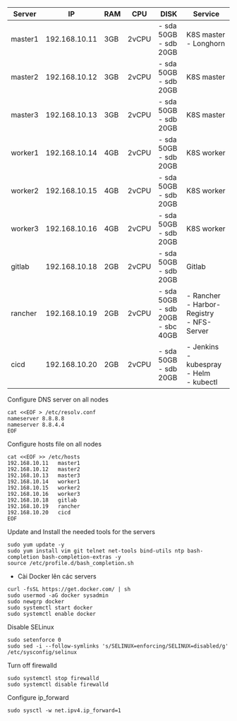 | Server  | IP          | RAM | CPU   | DISK                                   | Service                                           |
|---------|-------------|-----|-------|----------------------------------------|---------------------------------------------------|
| master1 |192.168.10.11| 3GB | 2vCPU | - sda 50GB<br>- sdb 20GB               | K8S master - Longhorn                             |
| master2 |192.168.10.12| 3GB | 2vCPU | - sda 50GB<br>- sdb 20GB               | K8S master                                        |
| master3 |192.168.10.13| 3GB | 2vCPU | - sda 50GB<br>- sdb 20GB               | K8S master                                        |
| worker1 |192.168.10.14| 4GB | 2vCPU | - sda 50GB<br>- sdb 20GB               | K8S worker                                        |
| worker2 |192.168.10.15| 4GB | 2vCPU | - sda 50GB<br>- sdb 20GB               | K8S worker                                        |
| worker3 |192.168.10.16| 4GB | 2vCPU | - sda 50GB<br>- sdb 20GB               | K8S worker                                        |
| gitlab  |192.168.10.18| 2GB | 2vCPU | - sda 50GB<br>- sdb 20GB               | Gitlab                                            |
| rancher |192.168.10.19| 2GB | 2vCPU | - sda 50GB<br>- sdb 20GB<br>- sbc 40GB | - Rancher<br>- Harbor-Registry<br>- NFS-Server    |
| cicd    |192.168.10.20| 2GB | 2vCPU | - sda 50GB<br>- sdb 20GB               | - Jenkins<br>- kubespray<br>- Helm<br>- kubectl   |

Configure DNS server on all nodes
```
cat <<EOF > /etc/resolv.conf
nameserver 8.8.8.8
nameserver 8.8.4.4
EOF
```

Configure hosts file on all nodes
```
cat <<EOF >> /etc/hosts
192.168.10.11   master1
192.168.10.12   master2
192.168.10.13   master3
192.168.10.14   worker1
192.168.10.15   worker2
192.168.10.16   worker3
192.168.10.18   gitlab
192.168.10.19   rancher
192.168.10.20   cicd
EOF
```

Update and Install the needed tools for the servers
```
sudo yum update -y
sudo yum install vim git telnet net-tools bind-utils ntp bash-completion bash-completion-extras -y
source /etc/profile.d/bash_completion.sh
```

* Cài Docker lên các servers
```
curl -fsSL https://get.docker.com/ | sh
sudo usermod -aG docker sysadmin
sudo newgrp docker
sudo systemctl start docker
sudo systemctl enable docker
```

Disable SELinux
```
sudo setenforce 0
sudo sed -i --follow-symlinks 's/SELINUX=enforcing/SELINUX=disabled/g' /etc/sysconfig/selinux
```

Turn off firewalld
```
sudo systemctl stop firewalld
sudo systemctl disable firewalld
```

Configure ip_forward
```
sudo sysctl -w net.ipv4.ip_forward=1
```
